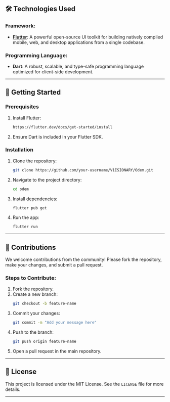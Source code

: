 ## 🛠️ Technologies Used

### Framework:
- **[Flutter](https://flutter.dev/)**: A powerful open-source UI toolkit for building natively compiled mobile, web, and desktop applications from a single codebase.

### Programming Language:
- **Dart**: A robust, scalable, and type-safe programming language optimized for client-side development.

---

## 🚀 Getting Started

### Prerequisites

1. Install Flutter:
   ```bash
   https://flutter.dev/docs/get-started/install
   ```
2. Ensure Dart is included in your Flutter SDK.

### Installation

1. Clone the repository:
   ```bash
   git clone https://github.com/your-username/V1ISIONARY/Odem.git
   ```
2. Navigate to the project directory:
   ```bash
   cd odem
   ```
3. Install dependencies:
   ```bash
   flutter pub get
   ```
4. Run the app:
   ```bash
   flutter run
   ```

---

## 🧩 Contributions

We welcome contributions from the community! Please fork the repository, make your changes, and submit a pull request.

### Steps to Contribute:
1. Fork the repository.
2. Create a new branch:
   ```bash
   git checkout -b feature-name
   ```
3. Commit your changes:
   ```bash
   git commit -m "Add your message here"
   ```
4. Push to the branch:
   ```bash
   git push origin feature-name
   ```
5. Open a pull request in the main repository.

---

## 📄 License

This project is licensed under the MIT License. See the `LICENSE` file for more details.

---
